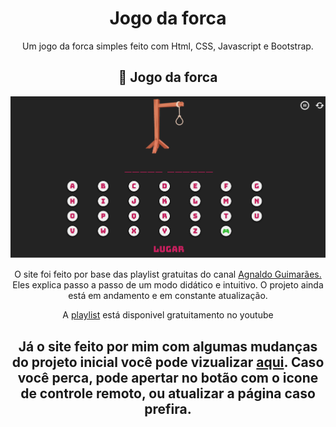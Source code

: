 <div align="center"><h1> Jogo da forca</div>
<div align="center"><p>Um jogo da forca simples feito com Html, CSS, Javascript e Bootstrap.</p>

## 📝 Jogo da forca
<div align="center"><img src="img_forca/sitefeito.png"></div>

<p> O site foi feito por base das playlist gratuitas do canal <a href = "https://www.instagram.com/agnaldo.guima/">Agnaldo Guimarães.</a> Eles explica passo a passo de um modo didático e intuitivo. O projeto ainda está em andamento e em constante atualização. </p>
<p> A <a href = "https://www.youtube.com/watch?v=OvxbtRLUgXY&list=PLUPt90PJkVdU5kHy_QHmJi0MY_Zgw7CJV">playlist</a> está disponivel gratuitamento no youtube</p>

</div>

<div align="center"><h2>Já o site feito por mim com algumas mudanças do projeto inicial você pode vizualizar <a href="https://capitaozila.github.io/JogoDaForca/html/jogoforca.html">aqui</a>. Caso você perca, pode apertar no botão com o icone de controle remoto, ou atualizar a página caso prefira.</h2></div>
